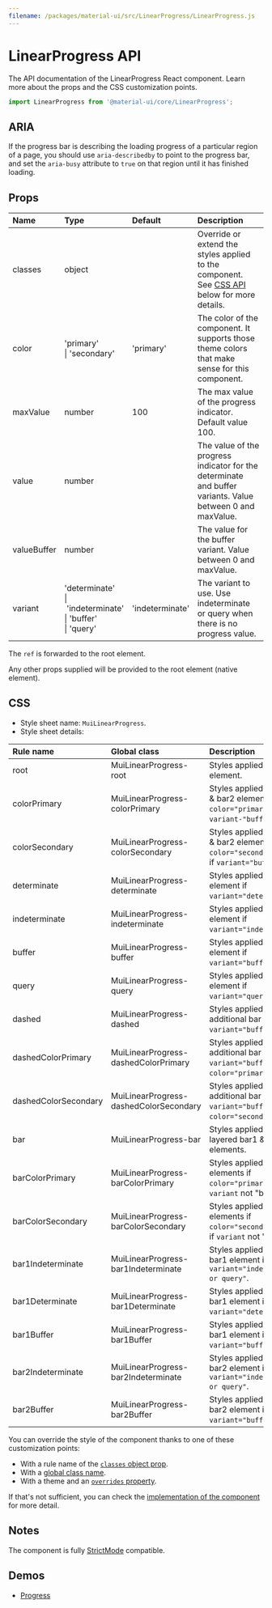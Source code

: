 ```yaml
---
filename: /packages/material-ui/src/LinearProgress/LinearProgress.js
---
```


<!--- This documentation is automatically generated, do not try to edit it. -->

# LinearProgress API

<p class="description">The API documentation of the LinearProgress React component. Learn more about the props and the CSS customization points.</p>

```js
import LinearProgress from '@material-ui/core/LinearProgress';
```

## ARIA

If the progress bar is describing the loading progress of a particular region of a page,
you should use `aria-describedby` to point to the progress bar, and set the `aria-busy`
attribute to `true` on that region until it has finished loading.

## Props

| Name | Type | Default | Description |
|:-----|:-----|:--------|:------------|
| <span class="prop-name">classes</span> | <span class="prop-type">object</span> |  | Override or extend the styles applied to the component. See [CSS API](#css) below for more details. |
| <span class="prop-name">color</span> | <span class="prop-type">'primary'<br>&#124;&nbsp;'secondary'</span> | <span class="prop-default">'primary'</span> | The color of the component. It supports those theme colors that make sense for this component. |
| <span class="prop-name">maxValue</span> | <span class="prop-type">number</span> | <span class="prop-default">100</span> | The max value of the progress indicator. Default value 100. |
| <span class="prop-name">value</span> | <span class="prop-type">number</span> |  | The value of the progress indicator for the determinate and buffer variants. Value between 0 and maxValue. |
| <span class="prop-name">valueBuffer</span> | <span class="prop-type">number</span> |  | The value for the buffer variant. Value between 0 and maxValue. |
| <span class="prop-name">variant</span> | <span class="prop-type">'determinate'<br>&#124;&nbsp;'indeterminate'<br>&#124;&nbsp;'buffer'<br>&#124;&nbsp;'query'</span> | <span class="prop-default">'indeterminate'</span> | The variant to use. Use indeterminate or query when there is no progress value. |

The `ref` is forwarded to the root element.

Any other props supplied will be provided to the root element (native element).

## CSS

- Style sheet name: `MuiLinearProgress`.
- Style sheet details:

| Rule name | Global class | Description |
|:-----|:-------------|:------------|
| <span class="prop-name">root</span> | <span class="prop-name">MuiLinearProgress-root</span> | Styles applied to the root element.
| <span class="prop-name">colorPrimary</span> | <span class="prop-name">MuiLinearProgress-colorPrimary</span> | Styles applied to the root & bar2 element if `color="primary"`; bar2 if `variant-"buffer"`.
| <span class="prop-name">colorSecondary</span> | <span class="prop-name">MuiLinearProgress-colorSecondary</span> | Styles applied to the root & bar2 elements if `color="secondary"`; bar2 if `variant="buffer"`.
| <span class="prop-name">determinate</span> | <span class="prop-name">MuiLinearProgress-determinate</span> | Styles applied to the root element if `variant="determinate"`.
| <span class="prop-name">indeterminate</span> | <span class="prop-name">MuiLinearProgress-indeterminate</span> | Styles applied to the root element if `variant="indeterminate"`.
| <span class="prop-name">buffer</span> | <span class="prop-name">MuiLinearProgress-buffer</span> | Styles applied to the root element if `variant="buffer"`.
| <span class="prop-name">query</span> | <span class="prop-name">MuiLinearProgress-query</span> | Styles applied to the root element if `variant="query"`.
| <span class="prop-name">dashed</span> | <span class="prop-name">MuiLinearProgress-dashed</span> | Styles applied to the additional bar element if `variant="buffer"`.
| <span class="prop-name">dashedColorPrimary</span> | <span class="prop-name">MuiLinearProgress-dashedColorPrimary</span> | Styles applied to the additional bar element if `variant="buffer"` & `color="primary"`.
| <span class="prop-name">dashedColorSecondary</span> | <span class="prop-name">MuiLinearProgress-dashedColorSecondary</span> | Styles applied to the additional bar element if `variant="buffer"` & `color="secondary"`.
| <span class="prop-name">bar</span> | <span class="prop-name">MuiLinearProgress-bar</span> | Styles applied to the layered bar1 & bar2 elements.
| <span class="prop-name">barColorPrimary</span> | <span class="prop-name">MuiLinearProgress-barColorPrimary</span> | Styles applied to the bar elements if `color="primary"`; bar2 if `variant` not "buffer".
| <span class="prop-name">barColorSecondary</span> | <span class="prop-name">MuiLinearProgress-barColorSecondary</span> | Styles applied to the bar elements if `color="secondary"`; bar2 if `variant` not "buffer".
| <span class="prop-name">bar1Indeterminate</span> | <span class="prop-name">MuiLinearProgress-bar1Indeterminate</span> | Styles applied to the bar1 element if `variant="indeterminate or query"`.
| <span class="prop-name">bar1Determinate</span> | <span class="prop-name">MuiLinearProgress-bar1Determinate</span> | Styles applied to the bar1 element if `variant="determinate"`.
| <span class="prop-name">bar1Buffer</span> | <span class="prop-name">MuiLinearProgress-bar1Buffer</span> | Styles applied to the bar1 element if `variant="buffer"`.
| <span class="prop-name">bar2Indeterminate</span> | <span class="prop-name">MuiLinearProgress-bar2Indeterminate</span> | Styles applied to the bar2 element if `variant="indeterminate or query"`.
| <span class="prop-name">bar2Buffer</span> | <span class="prop-name">MuiLinearProgress-bar2Buffer</span> | Styles applied to the bar2 element if `variant="buffer"`.

You can override the style of the component thanks to one of these customization points:

- With a rule name of the [`classes` object prop](/customization/components/#overriding-styles-with-classes).
- With a [global class name](/customization/components/#overriding-styles-with-global-class-names).
- With a theme and an [`overrides` property](/customization/globals/#css).

If that's not sufficient, you can check the [implementation of the component](https://github.com/mui-org/material-ui/blob/master/packages/material-ui/src/LinearProgress/LinearProgress.js) for more detail.

## Notes

The component is fully [StrictMode](https://reactjs.org/docs/strict-mode.html) compatible.

## Demos

- [Progress](/components/progress/)

